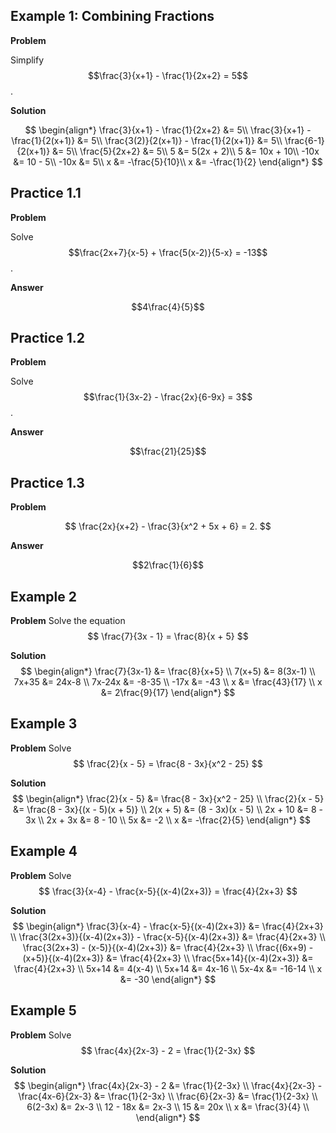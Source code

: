 ## Example 1: Combining Fractions

**Problem**

Simplify 
$$\frac{3}{x+1} - \frac{1}{2x+2} = 5$$.

**Solution**

$$
\begin{align*}
\frac{3}{x+1} - \frac{1}{2x+2} &= 5\\
\frac{3}{x+1} - \frac{1}{2(x+1)} &= 5\\
\frac{3(2)}{2(x+1)} - \frac{1}{2(x+1)} &= 5\\
\frac{6-1}{2(x+1)} &= 5\\
\frac{5}{2x+2} &= 5\\
5 &= 5(2x + 2)\\
5 &= 10x + 10\\
-10x &= 10 - 5\\
-10x &= 5\\
x &= -\frac{5}{10}\\
x &= -\frac{1}{2}
\end{align*}
$$

## Practice 1.1

**Problem**

Solve $$\frac{2x+7}{x-5} + \frac{5(x-2)}{5-x} = -13$$.

**Answer**

$$4\frac{4}{5}$$

## Practice 1.2

**Problem**

Solve $$\frac{1}{3x-2} - \frac{2x}{6-9x} = 3$$.

**Answer**

$$\frac{21}{25}$$

## Practice 1.3

**Problem**

$$
\frac{2x}{x+2} - \frac{3}{x^2 + 5x + 6} = 2.
$$

**Answer**

$$2\frac{1}{6}$$


## Example 2

**Problem**
Solve the equation
$$
\frac{7}{3x - 1} = \frac{8}{x + 5}
$$

**Solution**
$$
\begin{align*}
\frac{7}{3x-1} &= \frac{8}{x+5} \\
7(x+5) &= 8(3x-1) \\
7x+35 &= 24x-8 \\
7x-24x &= -8-35 \\
-17x &= -43 \\
x &= \frac{43}{17} \\
x &= 2\frac{9}{17}
\end{align*}
$$

## Example 3
**Problem**
Solve
$$
\frac{2}{x - 5} = \frac{8 - 3x}{x^2 - 25}
$$

**Solution**
$$
\begin{align*}
\frac{2}{x - 5} &= \frac{8 - 3x}{x^2 - 25} \\
\frac{2}{x - 5} &= \frac{8 - 3x}{(x - 5)(x + 5)} \\
2(x + 5) &= (8 - 3x)(x - 5) \\
2x + 10 &= 8 - 3x \\
2x + 3x &= 8 - 10 \\
5x &= -2 \\
x &= -\frac{2}{5}
\end{align*}
$$

## Example 4
**Problem**
Solve
$$
\frac{3}{x-4} - \frac{x-5}{(x-4)(2x+3)} = \frac{4}{2x+3}
$$

**Solution**
$$
\begin{align*}
\frac{3}{x-4} - \frac{x-5}{(x-4)(2x+3)} &= \frac{4}{2x+3} \\
\frac{3(2x+3)}{(x-4)(2x+3)} - \frac{x-5}{(x-4)(2x+3)} &= \frac{4}{2x+3} \\
\frac{3(2x+3) - (x-5)}{(x-4)(2x+3)} &= \frac{4}{2x+3} \\
\frac{(6x+9) - (x+5)}{(x-4)(2x+3)} &= \frac{4}{2x+3} \\
\frac{5x+14}{(x-4)(2x+3)} &= \frac{4}{2x+3} \\
5x+14 &= 4(x-4) \\
5x+14 &= 4x-16 \\
5x-4x &= -16-14 \\
x &= -30
\end{align*}
$$

## Example 5
**Problem**
Solve
$$
\frac{4x}{2x-3} - 2 = \frac{1}{2-3x}
$$

**Solution**
$$
\begin{align*}
\frac{4x}{2x-3} - 2 &= \frac{1}{2-3x} \\
\frac{4x}{2x-3} - \frac{4x-6}{2x-3} &= \frac{1}{2-3x} \\
\frac{6}{2x-3}  &= \frac{1}{2-3x} \\
6(2-3x) &= 2x-3 \\
12 - 18x &= 2x-3 \\
15 &= 20x \\
x &= \frac{3}{4}  \\
\end{align*}
$$





<!--stackedit_data:
eyJoaXN0b3J5IjpbMjA4NjgxMTEzNF19
-->